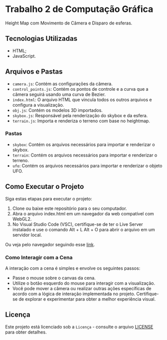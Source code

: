 # Trabalho 2 de Computação Gráfica

Height Map com Movimento de Câmera e Disparo de esferas.

## Tecnologias Utilizadas

- HTML;
- JavaScript.

## Arquivos e Pastas

- `camera.js`: Contém as configurações da câmera.
- `control_points.js`: Contém os pontos de controle e a curva que a câmera seguirá usando uma curva de Bezier.
- `index.html`: O arquivo HTML que vincula todos os outros arquivos e configura a visualização.
- `obj.js`: Contém os modelos 3D importados.
- `skybox.js`: Responsável pela renderização do skybox e da esfera.
- `terrain.js`: Importa e renderiza o terreno com base no heightmap.

### Pastas

- `skybox`: Contém os arquivos necessários para importar e renderizar o skybox.
- `terrain`: Contém os arquivos necessários para importar e renderizar o terreno.
- `ufo`: Contém os arquivos necessários para importar e renderizar o objeto UFO.

## Como Executar o Projeto

Siga estas etapas para executar o projeto:

1. Clone ou baixe este repositório para o seu computador.
2. Abra o arquivo index.html em um navegador da web compatível com WebGL2.
3. No Visual Studio Code (VSC), certifique-se de ter o Live Server instalado e use o comando Alt + L Alt + O para abrir o arquivo em um servidor local.

Ou veja pelo navegador seguindo esse [link](https://regretcode.github.io/CG-2/).

### Como Interagir com a Cena

A interação com a cena é simples e envolve os seguintes passos:

- Passe o mouse sobre o canvas da cena.
- Utilize o botão esquerdo do mouse para interagir com a visualização.
- Você pode mover a câmera ou realizar outras ações específicas de acordo com a lógica de interação implementada no projeto. Certifique-se de explorar e experimentar para obter a melhor experiência visual.

## Licença
Este projeto está licenciado sob a `Licença` - consulte o arquivo [LICENSE](https://github.com/git/git-scm.com/blob/main/MIT-LICENSE.txt) para obter detalhes.
